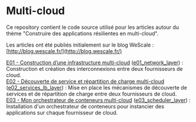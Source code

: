 # Multi-cloud

Ce repository contient le code source utilisé pour les articles autour du thème "Construire des applications résilientes en multi-cloud".  

Les articles ont été publiés initialement sur le blog WeScale : [http://blog.wescale.fr/](http://blog.wescale.fr/)

[E01 - Construction d’une infrastructure multi-cloud](http://blog.wescale.fr/2017/07/31/saga-de-lete-e01-construction-dune-infrastructure-multi-cloud/) ([e01_network_layer](e01_network_layer/)) : Construction et création des interconnexions entre deux fournisseurs de cloud.  
[E02 - Découverte de service et répartition de charge multi-cloud](http://blog.wescale.fr/2017/08/21/saga-de-lete-e02-decouverte-de-service-et-repartition-de-charge-multi-cloud/) ([e02_services_lb_layer](e02_services_lb_layer/)) : Mise en place les mécanismes de découverte de services et de répartition de charge entre deux fournisseurs de cloud.  
[E03 - Mon orchestrateur de conteneurs multi-cloud](http://blog.wescale.fr/2017/09/06/saga-de-lete-e03-mon-orchestrateur-de-conteneurs-multi-cloud/) ([e03_scheduler_layer](e03_scheduler_layer/)) : Installation d'un orchestrateur de conteneurs pour instancier des applications sur chaque fournisseur de cloud.
